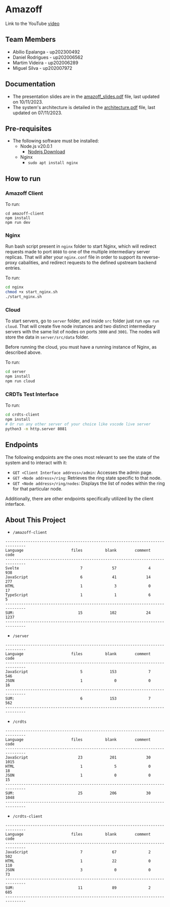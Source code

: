 # Amazoff 

Link to the YouTube [video](https://youtu.be/yyL1a-NZa38)

## Team Members
- Abílio Epalanga - up202300492
- Daniel Rodrigues - up202006562
- Martim Videira - up202006289
- Miguel Silva - up202007972

## Documentation
- The presentation slides are in the [amazoff_slides.pdf](./docs/amazoff_slides.pdf) file, last updated on 10/11/2023.
- The system's architecture is detailed in the [architecture.pdf](./docs/architecture.pdf) file, last updated on 07/11/2023.





## Pre-requisites
- The following software must be installed:
    - Node.js v20.0.1
      - [Nodejs Download](https://nodejs.org/en/download)
    - Nginx 
      - `sudo apt install nginx`


## How to run
### Amazoff Client
To run:
```shell
cd amazoff-client
npm install
npm run dev
```
### Nginx

Run bash script present in ```nginx``` folder to start Nginx, which will redirect requests made to port ```8080``` to one of the multiple intermediary server replicas. That will alter your ```nginx.conf``` file in  order to support its reverse-proxy cabalities, and redirect requests to the defined upstream backend entries.

To run:
```sh
cd nginx
chmod +x start_nginx.sh
./start_nginx.sh
```


### Cloud
To start servers, go to `server` folder, and inside ```src``` folder just run ```npm run cloud```. That will create five node instances and two distinct intermediary servers with the same list of nodes on ports ```3000``` and ```3001```. The nodes will store the data in `server/src/data` folder.

Before running the cloud, you must have a running instance of Nginx, as described above.

To run:
```sh
cd server
npm install
npm run cloud
```

### CRDTs Test Interface
To run:
```sh
cd crdts-client
npm install
# Or run any other server of your choice like vscode live server
python3 -m http.server 8081
```

## Endpoints
The following endpoints are the ones most relevant to see the state of the system and to interact with it:
- `GET <Client Interface address>/admin`: Accesses the admin page.
- `GET <Node address>/ring`: Retrieves the ring state specific to that node.
- `GET <Node address>/ring/nodes`: Displays the list of nodes within the ring for that particular node.

Additionally, there are other endpoints specifically utilized by the client interface.

## About This Project

- `/amazoff-client`
```
-------------------------------------------------------------------------------
Language                     files          blank        comment           code
-------------------------------------------------------------------------------
Svelte                           7             57              4            938
JavaScript                       6             41             14            277
HTML                             1              3              0             17
TypeScript                       1              1              6              5
-------------------------------------------------------------------------------
SUM:                            15            102             24           1237
-------------------------------------------------------------------------------
```


- `/server`
```
-------------------------------------------------------------------------------
Language                     files          blank        comment           code
-------------------------------------------------------------------------------
JavaScript                       5            153              7            546
JSON                             1              0              0             16
-------------------------------------------------------------------------------
SUM:                             6            153              7            562
-------------------------------------------------------------------------------
```

- `/crdts`
```
-------------------------------------------------------------------------------
Language                     files          blank        comment           code
-------------------------------------------------------------------------------
JavaScript                      23            201             30           1015
HTML                             1              5              0             18
JSON                             1              0              0             15
-------------------------------------------------------------------------------
SUM:                            25            206             30           1048
-------------------------------------------------------------------------------
```

- `/crdts-client`
```
-------------------------------------------------------------------------------
Language                     files          blank        comment           code
-------------------------------------------------------------------------------
JavaScript                       7             67              2            502
HTML                             1             22              0            110
JSON                             3              0              0             73
-------------------------------------------------------------------------------
SUM:                            11             89              2            685
-------------------------------------------------------------------------------
```
